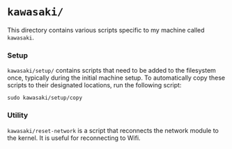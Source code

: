# `kawasaki/`

This directory contains various scripts specific to my machine called `kawasaki`.

### Setup

`kawasaki/setup/` contains scripts that need to be added to the filesystem once, typically during the initial machine setup. To automatically copy these scripts to their designated locations, run the following script:

```
sudo kawasaki/setup/copy
```

### Utility

`kawasaki/reset-network` is a script that reconnects the network module to the kernel. It is useful for reconnecting to Wifi.

